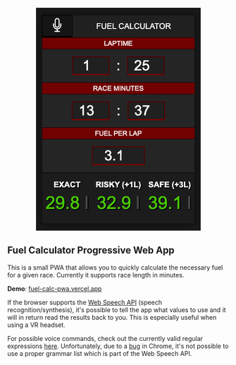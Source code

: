 <p align="center"><img src="https://raw.githubusercontent.com/venyii/fuel-calc-pwa/master/.github/app.png"></p>

## Fuel Calculator Progressive Web App

This is a small PWA that allows you to quickly calculate the necessary fuel for a given race. Currently it supports race length in minutes.

**Demo**: [fuel-calc-pwa.vercel.app](https://fuel-calc-pwa.vercel.app)

If the browser supports the [Web Speech API](https://developer.mozilla.org/en-US/docs/Web/API/Web_Speech_API) (speech recognition/synthesis), it's possible to tell the app what values to use and it will in return read the results back to you. This is especially useful when using a VR headset.

For possible voice commands, check out the currently valid regular expressions [here](https://github.com/venyii/fuel-calc-pwa/blob/master/src/js/voice.js#L1-L3). Unfortunately, due to a [bug](https://bugs.chromium.org/p/chromium/issues/detail?id=680944) in Chrome, it's not possible to use a proper grammar list which is part of the Web Speech API.
